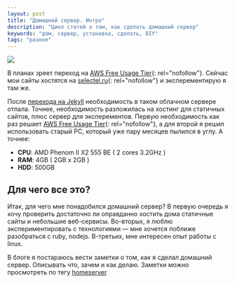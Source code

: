 ```yaml
---
layout: post
title: "Домашний сервер. Интро"
description: "Цикл статей о том, как сделать домашний сервер"
keywords: "дом, сервер, установка, сделать, DIY"
tags: "разное"
---
```



&#x20;<img src="http://31808.selcdn.ru/it-prm/pics/Debian_logo.png" class="img-center" /> <br />

В планах зреет переход на [AWS Free Usage Tier][]{: rel="nofollow"}. Сейчас мои сайты хостятся на [selectel.ru][]{: rel="nofollow"} и эксперементирую я там же.  

После [перехода на Jekyll][] необходимость в таком облачном сервере отпала. Точнее, необходимость разложилась на хостинг для статичных сайтов, плюс сервер для эксперементов. Первую необходимость как раз решает [AWS Free Usage Tier][]{: rel="nofollow"}, а для второй я решил использовать старый PC, который уже пару месяцев пылился в углу. А точнее:

*	**CPU**: AMD Phenom II X2 555 BE ( 2 cores 3.2GHz )
*	**RAM**: 4GB ( 2GB x 2GB )
*	**HDD**: 500GB 


## Для чего все это?

Итак, для чего мне понадобился домашний сервер? В первую очередь я хочу проверить достаточно ли оправданно хостить дома статичные сайты и небольшие веб-сервисы. Во-вторых, я люблю экспериментировать с технологиями — мне хочется поближе разобраться с ruby, nodejs. В-третьих, мне интересен опыт работы с linux. 

В блоге я постараюсь вести заметки о том, как я сделал домашний сервер. Описывать что, зачем и как делаю. Заметки можно просмотреть по тегу [homeserver][]

[AWS Free Usage Tier]: http://aws.amazon.com/s3/pricing/
[selectel.ru]: http://selectel.ru/
[homeserver]: /tags.html#homeserver-ref
[перехода на Jekyll]: /2012/12/31/wp2jekyll